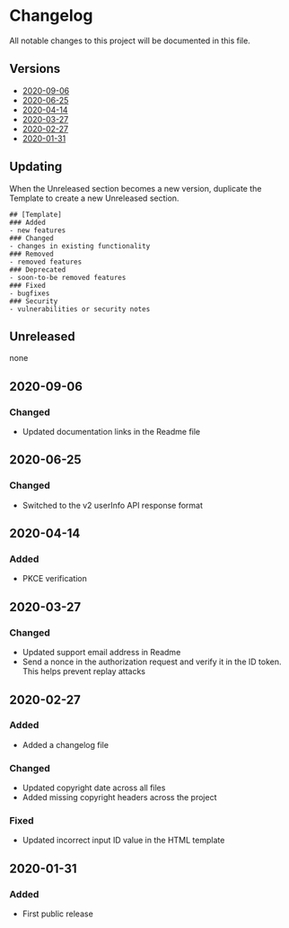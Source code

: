 # Changelog
All notable changes to this project will be documented in this file.

## Versions
- [2020-09-06](#2020-09-06)
- [2020-06-25](#2020-06-25)
- [2020-04-14](#2020-04-14)
- [2020-03-27](#2020-03-27)
- [2020-02-27](#2020-02-27)
- [2020-01-31](#2020-01-31)

## Updating
When the Unreleased section becomes a new version, duplicate the Template to create a new Unreleased section.
```
## [Template]
### Added
- new features
### Changed
- changes in existing functionality
### Removed
- removed features
### Deprecated
- soon-to-be removed features
### Fixed
- bugfixes
### Security
- vulnerabilities or security notes
```

## Unreleased

none

## 2020-09-06
### Changed
- Updated documentation links in the Readme file

## 2020-06-25
### Changed
- Switched to the v2 userInfo API response format

## 2020-04-14
### Added
- PKCE verification

## 2020-03-27
### Changed
- Updated support email address in Readme
- Send a nonce in the authorization request and verify it in the ID token. This helps prevent replay attacks

## 2020-02-27
### Added
- Added a changelog file
### Changed
- Updated copyright date across all files
- Added missing copyright headers across the project
### Fixed
- Updated incorrect input ID value in the HTML template

## 2020-01-31
### Added
- First public release
